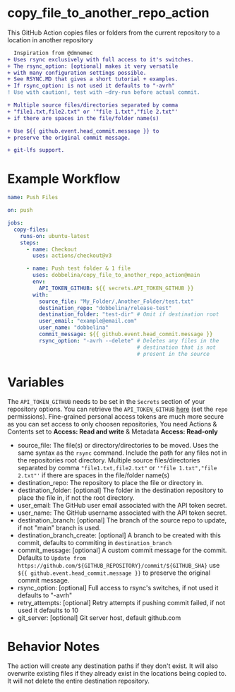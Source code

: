 # copy_file_to_another_repo_action
This GitHub Action copies files or folders from the current repository to a location in another repository
 ```diff
   Inspiration from @dmnemec
 + Uses rsync exclusively with full access to it's switches.
 + The rsync_option: [optional] makes it very versatile
 + with many configuration settings possible. 
 + See RSYNC.MD that gives a short tutorial + examples.
 + If rsync_option: is not used it defaults to "-avrh"
 ! Use with caution!, test with –dry-run before actual commit.
 
 + Multiple source files/directories separated by comma
 + "file1.txt,file2.txt" or '"file 1.txt","file 2.txt"'
 + if there are spaces in the file/folder name(s)
 
 + Use ${{ github.event.head_commit.message }} to 
 + preserve the original commit message.
 
 + git-lfs support.
 ```
# Example Workflow
```yml
name: Push Files

on: push

jobs:
  copy-files:
    runs-on: ubuntu-latest
    steps:
      - name: Checkout
        uses: actions/checkout@v3

      - name: Push test folder & 1 file
        uses: dobbelina/copy_file_to_another_repo_action@main
        env:
          API_TOKEN_GITHUB: ${{ secrets.API_TOKEN_GITHUB }}
        with:
          source_file: "My_Folder/,Another_Folder/test.txt"
          destination_repo: "dobbelina/release-test"
          destination_folder: "test-dir" # Omit if destination root
          user_email: "example@email.com"
          user_name: "dobbelina"
          commit_message: ${{ github.event.head_commit.message }}
          rsync_option: "-avrh --delete" # Deletes any files in the 
                                         # destination that is not
                                         # present in the source 
 ```
# Variables

The `API_TOKEN_GITHUB` needs to be set in the `Secrets` section of your repository options. You can retrieve the `API_TOKEN_GITHUB` [here](https://github.com/settings/tokens) (set the `repo` permissions). Fine-grained personal access tokens are much more secure as you can set
access to only choosen repositories, You need Actions & Contents set to **Access: Read and write** & Metadata **Access: Read-only**

* source_file: The file(s) or directory/directories to be moved. Uses the same syntax as the `rsync` command. Include the path for any files not in the repositories root directory. Multiple source files/directories separated by comma 
`"file1.txt,file2.txt"` or `'"file 1.txt","file 2.txt"'` if there are spaces in the file/folder name(s)
* destination_repo: The repository to place the file or directory in.
* destination_folder: [optional] The folder in the destination repository to place the file in, if not the root directory.
* user_email: The GitHub user email associated with the API token secret.
* user_name: The GitHub username associated with the API token secret.
* destination_branch: [optional] The branch of the source repo to update, if not "main" branch is used.
* destination_branch_create: [optional] A branch to be created with this commit, defaults to commiting in `destination_branch`
* commit_message: [optional] A custom commit message for the commit. Defaults to `Update from https://github.com/${GITHUB_REPOSITORY}/commit/${GITHUB_SHA}` 
 use `${{ github.event.head_commit.message }}` to preserve the original commit message.
* rsync_option: [optional] Full access to rsync's switches, if not used it defaults to "-avrh"
* retry_attempts: [optional] Retry attempts if pushing commit failed, if not used it defaults to 10
* git_server: [optional] Git server host, default github.com

# Behavior Notes
The action will create any destination paths if they don't exist. It will also overwrite existing files if they already exist in the locations being copied to. It will not delete the entire destination repository.
